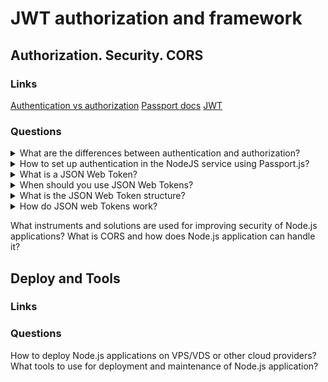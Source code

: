 # JWT authorization and framework

## Authorization. Security. CORS

### Links
[Authentication vs authorization](https://medium.datadriveninvestor.com/authentication-vs-authorization-716fea914d55)
[Passport docs](http://www.passportjs.org/docs/)
[JWT](https://jwt.io/introduction)

### Questions

<details>
  <summary>What are the differences between authentication and authorization?</summary>
  
  A lot of times, authentication and authorization are mixed sentences. But they have differences between each other.

  Authentication is validating user credentials such as username, password, etc. An authenticating system usually identities users by a username and password. Besides, the auth systems could have different elements. Based on the security level, authentication factors can vary from one of the following:
  
  * Single-Factor Authentication: This is the simplest form of authentication method, which requires a password to grant user access to a particular system such as a website or a network. 
  
  * Two-Factor Authentication: This is the most popular and safe authentication type. It requires not only a username and password but also a piece of information only the user knows. 
  
  * Multi-Factor Authentication: This is the most advanced type of authentication, which requires two or more levels of security from independent categories of authentication to grant user access to the system.
  
  Authorization is a process that allows getting access to resources such as files, databases, APIs, etc. So authorization verifies user rights.

</details>

<details>
  <summary>How to set up authentication in the NodeJS service using Passport.js?</summary>
  
  Passport is authentication middleware for Node.js. Extremely flexible and modular. Any application based on express.js can use it. A comprehensive set of strategies support authentication using a username and password, Facebook, Twitter, and more.
  
  So for using, it is possible to install Passport.js and one or more strategies. For more look into documentation.

</details>

<details>
  <summary>What is a JSON Web Token?</summary>
  
  JSON Web Token (JWT) is an open standard (RFC 7519) that defines a compact and self-contained way for securely transmitting information between parties as a JSON object. This information can be verified and trusted because it is digitally signed.

</details>

<details>
  <summary>When should you use JSON Web Tokens?</summary>
  
  It is possible to use JWT for authorization and information exchange:

  * Authorization: It is the most common scenario for using JWT. After the login process, each request will include the JWT, which allows getting access.
  
  * Information Exchange: JSON Web Tokens are a good way of securely transmitting information between parties. Because JWTs can be signed - for example, using public/private key pairs - you can be sure the senders are who they say they are.

</details>

<details>
  <summary>What is the JSON Web Token structure?</summary>
  
  JWT contains three parts:

  * Header. Generally, it has two values: type of the token (JWT), and the signing algorithm, such as HMAC SHA256 or RSA.
  
  * Payload. The part of the token, which contains the claims. There are three types of claims: registered, public, and private.
  
  * Signature. It allows verifying that the message wasn't changed.

</details>

<details>
  <summary>How do JSON web Tokens work?</summary>

  In authentication, when the user successfully logs in using their credentials, the server returns JWT. In general, you should not keep tokens longer than required.

  Whenever the user wants to access a protected route or resource, the user agent should send the JWT, typically in the Authorization header using the Bearer schema.

</details>

What instruments and solutions are used for improving security of Node.js applications?
What is CORS and how does Node.js application can handle it?

## Deploy and Tools

### Links

### Questions

How to deploy Node.js applications on VPS/VDS or other cloud providers?
What tools to use for deployment and maintenance of Node.js application?
